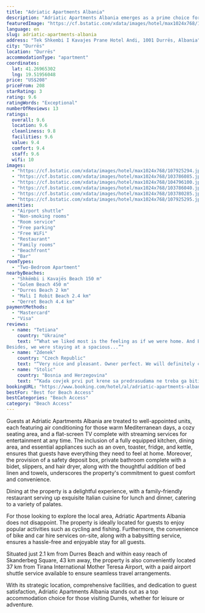 ```yaml
---
title: "Adriatic Apartments Albania"
description: "Adriatic Apartments Albania emerges as a prime choice for travelers seeking the perfect blend of comfort and convenience in Durrës."
featuredImage: "https://cf.bstatic.com/xdata/images/hotel/max1024x768/107925294.jpg?k=2db1e985e60ff5a944b09ab6e712589cda0df6003b135548881084043cf9d8a3&o=&hp=1"
language: en
slug: adriatic-apartments-albania
address: "Tek Shkembi I Kavajes Prane Hotel Andi, 1001 Durrës, Albania"
city: "Durrës"
location: "Durrës"
accommodationType: "apartment"
coordinates:
  lat: 41.26965302
  lng: 19.51956048
price: "US$208"
priceFrom: 208
starRating: 3
rating: 9.6
ratingWords: "Exceptional"
numberOfReviews: 13
ratings:
  overall: 9.6
  location: 9.6
  cleanliness: 9.8
  facilities: 9.6
  value: 9.4
  comfort: 9.4
  staff: 9.6
  wifi: 10
images:
  - "https://cf.bstatic.com/xdata/images/hotel/max1024x768/107925294.jpg?k=2db1e985e60ff5a944b09ab6e712589cda0df6003b135548881084043cf9d8a3&o=&hp=1"
  - "https://cf.bstatic.com/xdata/images/hotel/max1024x768/103786085.jpg?k=af6170766aee0ec7a92b1b69fd9efadfcb508c463d60d37d965419ad0c8aa6bb&o=&hp=1"
  - "https://cf.bstatic.com/xdata/images/hotel/max1024x768/104796100.jpg?k=ba123076bfbbad038f5f98b3851282bbaba2cbbc7594a601ee2954a317b2ac88&o=&hp=1"
  - "https://cf.bstatic.com/xdata/images/hotel/max1024x768/103786040.jpg?k=0ea86d6c77fb0e46724012433bd0b25e0b34988a0e382e489aca54668af44d16&o=&hp=1"
  - "https://cf.bstatic.com/xdata/images/hotel/max1024x768/103780285.jpg?k=21285b9a5efd6dc3f7272da53f377db7f775b233c509a6a525d7cd838fa55afe&o=&hp=1"
  - "https://cf.bstatic.com/xdata/images/hotel/max1024x768/107925295.jpg?k=0027b5426fe7c731b14b630cc40496a7a84c33c8aae7191df1e0d1d9f6a4e578&o=&hp=1"
amenities:
  - "Airport shuttle"
  - "Non-smoking rooms"
  - "Room service"
  - "Free parking"
  - "Free WiFi"
  - "Restaurant"
  - "Family rooms"
  - "Beachfront"
  - "Bar"
roomTypes:
  - "Two-Bedroom Apartment"
nearbyBeaches:
  - "Shkëmbi i Kavajës Beach 150 m"
  - "Golem Beach 450 m"
  - "Durres Beach 2 km"
  - "Mali I Robit Beach 2.4 km"
  - "Qerret Beach 4.4 km"
paymentMethods:
  - "Mastercard"
  - "Visa"
reviews:
  - name: "Tetiana"
    country: "Ukraine"
    text: "“What we liked most is the feeling as if we were home. And Ergis for sure should take the credit for it - we received a lot of his attention, time and care. We were really welcome and taken care of.
Besides, we were staying at a spacious...”"
  - name: "Zdenek"
    country: "Czech Republic"
    text: "“Very nice and pleasant. Owner perfect. We will definitely come again”"
  - name: "Stolic"
    country: "Bosnia and Herzegovina"
    text: "“Kada covjek prvi put krene sa predrasudama ne treba ga biti sramota da kaze koliko je pogrjesio. Svaka preporuka i na lokaciju za one koji se upute u pravcu Draca i Golema ovo je sigurno najbolji dio za odmor. Ko voli guzvu iz apartmana lijevo a...”"
bookingURL: "https://www.booking.com/hotel/al/adriatic-apartments-albania.en-gb.html?aid=8035640"
bestFor: "Best for Beach Access"
bestCategories: "Beach Access"
category: "Beach Access"
---
```


Guests at Adriatic Apartments Albania are treated to well-appointed units, each featuring air conditioning for those warm Mediterranean days, a cozy seating area, and a flat-screen TV complete with streaming services for entertainment at any time. The inclusion of a fully equipped kitchen, dining area, and essential appliances such as an oven, toaster, fridge, and kettle, ensures that guests have everything they need to feel at home. Moreover, the provision of a safety deposit box, private bathroom complete with a bidet, slippers, and hair dryer, along with the thoughtful addition of bed linen and towels, underscores the property's commitment to guest comfort and convenience.

Dining at the property is a delightful experience, with a family-friendly restaurant serving up exquisite Italian cuisine for lunch and dinner, catering to a variety of palates.

For those looking to explore the local area, Adriatic Apartments Albania does not disappoint. The property is ideally located for guests to enjoy popular activities such as cycling and fishing. Furthermore, the convenience of bike and car hire services on-site, along with a babysitting service, ensures a hassle-free and enjoyable stay for all guests.

Situated just 2.1 km from Durres Beach and within easy reach of Skanderbeg Square, 43 km away, the property is also conveniently located 37 km from Tirana International Mother Teresa Airport, with a paid airport shuttle service available to ensure seamless travel arrangements.

With its strategic location, comprehensive facilities, and dedication to guest satisfaction, Adriatic Apartments Albania stands out as a top accommodation choice for those visiting Durrës, whether for leisure or adventure.